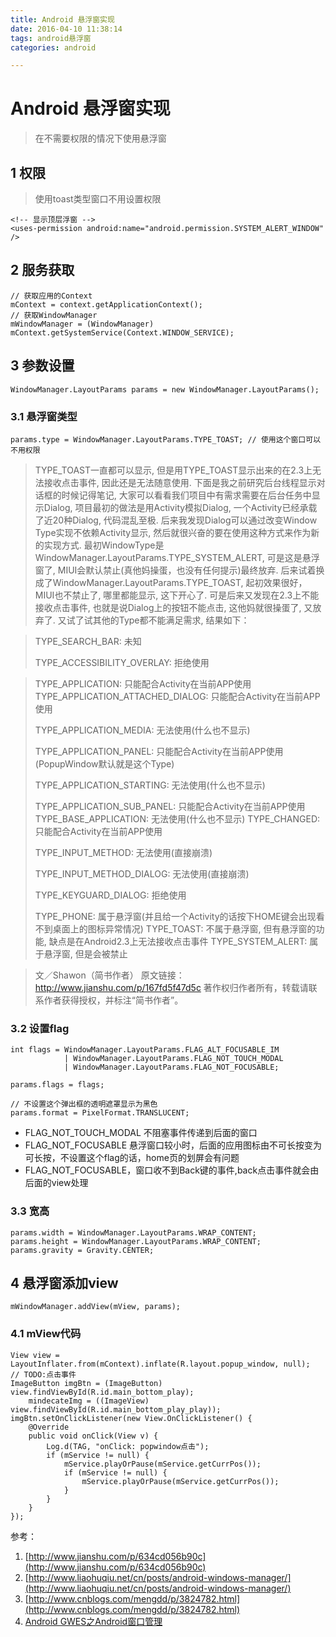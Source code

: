 ```yaml
---
title: Android 悬浮窗实现
date: 2016-04-10 11:38:14
tags: android悬浮窗
categories: android

---
```


# Android 悬浮窗实现
>在不需要权限的情况下使用悬浮窗

## 1 权限
>使用toast类型窗口不用设置权限

	<!-- 显示顶层浮窗 -->
	<uses-permission android:name="android.permission.SYSTEM_ALERT_WINDOW" />

<!--more-->
## 2 服务获取

	// 获取应用的Context
	mContext = context.getApplicationContext();
	// 获取WindowManager
	mWindowManager = (WindowManager) mContext.getSystemService(Context.WINDOW_SERVICE);

## 3 参数设置

	WindowManager.LayoutParams params = new WindowManager.LayoutParams();

### 3.1 悬浮窗类型

	params.type = WindowManager.LayoutParams.TYPE_TOAST; // 使用这个窗口可以不用权限
>TYPE_TOAST一直都可以显示, 但是用TYPE_TOAST显示出来的在2.3上无法接收点击事件, 因此还是无法随意使用.
下面是我之前研究后台线程显示对话框的时候记得笔记, 大家可以看看我们项目中有需求需要在后台任务中显示Dialog, 项目最初的做法是用Activity模拟Dialog, 一个Activity已经承载了近20种Dialog, 代码混乱至极. 后来我发现Dialog可以通过改变Window Type实现不依赖Activity显示, 然后就很兴奋的要在使用这种方式来作为新的实现方式.
最初WindowType是WindowManager.LayoutParams.TYPE_SYSTEM_ALERT, 可是这是悬浮窗了, MIUI会默认禁止(真他妈操蛋，也没有任何提示)最终放弃. 后来试着换成了WindowManager.LayoutParams.TYPE_TOAST, 起初效果很好，MIUI也不禁止了, 哪里都能显示, 这下开心了. 可是后来又发现在2.3上不能接收点击事件, 也就是说Dialog上的按钮不能点击, 这他妈就很操蛋了, 又放弃了. 又试了试其他的Type都不能满足需求, 结果如下：

>TYPE_SEARCH_BAR: 未知
>
>TYPE_ACCESSIBILITY_OVERLAY: 拒绝使用

>TYPE_APPLICATION: 只能配合Activity在当前APP使用TYPE_APPLICATION_ATTACHED_DIALOG: 只能配合Activity在当前APP使用
>
>TYPE_APPLICATION_MEDIA: 无法使用(什么也不显示)
>
>TYPE_APPLICATION_PANEL: 只能配合Activity在当前APP使用(PopupWindow默认就是这个Type)
>
>TYPE_APPLICATION_STARTING: 无法使用(什么也不显示)
>
>TYPE_APPLICATION_SUB_PANEL: 只能配合Activity在当前APP使用TYPE_BASE_APPLICATION: 无法使用(什么也不显示)
>TYPE_CHANGED: 只能配合Activity在当前APP使用
>
>TYPE_INPUT_METHOD: 无法使用(直接崩溃)
>
>TYPE_INPUT_METHOD_DIALOG: 无法使用(直接崩溃)
>
>TYPE_KEYGUARD_DIALOG: 拒绝使用
>
>TYPE_PHONE: 属于悬浮窗(并且给一个Activity的话按下HOME键会出现看不到桌面上的图标异常情况)
>TYPE_TOAST: 不属于悬浮窗, 但有悬浮窗的功能, 缺点是在Android2.3上无法接收点击事件
TYPE_SYSTEM_ALERT: 属于悬浮窗, 但是会被禁止

>文／Shawon（简书作者）
原文链接：http://www.jianshu.com/p/167fd5f47d5c
著作权归作者所有，转载请联系作者获得授权，并标注“简书作者”。

### 3.2 设置flag

	int flags = WindowManager.LayoutParams.FLAG_ALT_FOCUSABLE_IM
                | WindowManager.LayoutParams.FLAG_NOT_TOUCH_MODAL
                | WindowManager.LayoutParams.FLAG_NOT_FOCUSABLE;

	params.flags = flags;

	// 不设置这个弹出框的透明遮罩显示为黑色
	params.format = PixelFormat.TRANSLUCENT;


- FLAG_NOT_TOUCH_MODAL 不阻塞事件传递到后面的窗口
- FLAG_NOT_FOCUSABLE 悬浮窗口较小时，后面的应用图标由不可长按变为可长按，不设置这个flag的话，home页的划屏会有问题
- FLAG_NOT_FOCUSABLE，窗口收不到Back键的事件,back点击事件就会由后面的view处理

### 3.3 宽高

	params.width = WindowManager.LayoutParams.WRAP_CONTENT;
	params.height = WindowManager.LayoutParams.WRAP_CONTENT;
	params.gravity = Gravity.CENTER;

## 4 悬浮窗添加view

	mWindowManager.addView(mView, params);
		
### 4.1 mView代码

	View view = LayoutInflater.from(mContext).inflate(R.layout.popup_window, null);
	// TODO:点击事件
	ImageButton imgBtn = (ImageButton) view.findViewById(R.id.main_bottom_play);
        mindecateImg = ((ImageView) view.findViewById(R.id.main_bottom_play_play));
	imgBtn.setOnClickListener(new View.OnClickListener() {
		@Override
		public void onClick(View v) {
			Log.d(TAG, "onClick: popwindow点击");
			if (mService != null) {
				mService.playOrPause(mService.getCurrPos());
				if (mService != null) {
					mService.playOrPause(mService.getCurrPos());
				}
			}
		}
	});


参考：

1. [http://www.jianshu.com/p/634cd056b90c](http://www.jianshu.com/p/634cd056b90c)
2. [http://www.liaohuqiu.net/cn/posts/android-windows-manager/](http://www.liaohuqiu.net/cn/posts/android-windows-manager/)
3. [http://www.cnblogs.com/mengdd/p/3824782.html](http://www.cnblogs.com/mengdd/p/3824782.html)
4. [Android GWES之Android窗口管理](http://blog.csdn.net/maxleng/article/details/5557758)